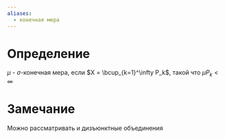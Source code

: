 ```yaml
---
aliases:
  - конечная мера
---
```

# Определение
$\mu$ - $\sigma$-конечная мера, если $X = \bcup_{k=1}^\infty P_k$, такой что $\mu P_k < \infty$ 
# Замечание
Можно рассматривать и дизъюнктные объединения